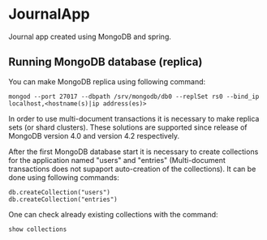 # JournalApp
Journal app created using MongoDB and spring.

## Running MongoDB database (replica) 
You can make MongoDB replica using following command:
```
mongod --port 27017 --dbpath /srv/mongodb/db0 --replSet rs0 --bind_ip localhost,<hostname(s)|ip address(es)>
```

In order to use multi-document transactions it is necessary to make replica sets (or shard clusters). These solutions are
supported since release of MongoDB version 4.0 and version 4.2 respectively.

After the first MongoDB database start it is necessary to create collections for the application named "users" and "entries" 
(Multi-document transactions does not supaport auto-creation of the collections).
It can be done using following commands:

```
db.createCollection("users")
db.createCollection("entries")
```
One can check already existing collections with the command:
```
show collections
```